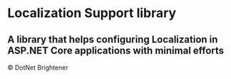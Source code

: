 ﻿# Localization Support library
## A library that helps configuring Localization in ASP.NET Core applications with minimal efforts
&copy; DotNet Brightener

